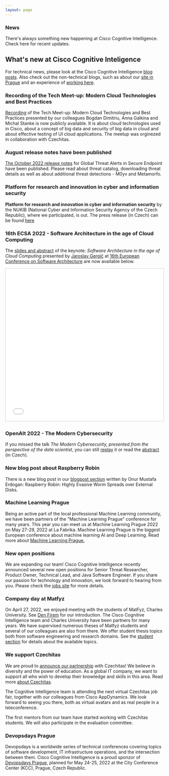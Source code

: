 ```yaml
---
layout: page
---
```


<script>
    import Banner from '../lib/Banner.svelte';
    import Section from '../lib/Section.svelte';
</script>

<Banner img="img/banner-news.jpg">

### News

There's always something new happening at Cisco Cognitive Intelligence.
Check here for recent updates. 

</Banner>

<Section>


# What's new at Cisco Cognitive Inteligence

For technical news, please look at the Cisco Cognitive Intelligence [blog posts](https://blogs.cisco.com/tag/cognitive-intelligence). Also check out the non-technical blogs, such as about our [site in Prague](https://blogs.cisco.com/wearecisco/getting-to-know-cisco-prague) and an experience of [working here](https://blogs.cisco.com/wearecisco/how-cisco-boosted-my-confidence).

### Recording of the Tech Meet-up: Modern Cloud Technologies and Best Practices
[Recording](https://youtu.be/bPiTuTfYM_w) of the Tech Meet-up: Modern Cloud Technologies and Best Practices presented by our colleagues Bogdan Dimitriu, Anna Galkina and Michal Stanke is now publicly available.
It is about cloud technologies used in Cisco, about a concept of big data and security of big data in cloud and about effective testing of UI cloud applications. The meetup was orginezed in collaboration with Czechitas.

### August release notes have been published
[The October 2022 release notes](https://www.cisco.com/c/en/us/td/docs/security/amp/endpoints/global-threat-alerts-in-secure-endpoint/m_oct-2022.html) for Global Threat Alerts in Secure Endpoint have been 
published. Please read about threat catalog, downloading threat details as well as about additional threat detections - M0yv and Metamorfo.

### Platform for research and innovation in cyber and information security 
**Platform for research and innovation in cyber and information security** by the NUKIB (National Cyber and Information Security Agency of the Czech Republic), where we participated, is out. The press release (in Czech) can be found [here](https://www.nukib.cz/cs/infoservis/aktuality/1891-v-brne-se-setkali-clenove-platformy-k-vyzkumu-a-vyvoji-v-kyberneticke-a-informacni-bezpecnosti/)


### 16th ECSA 2022 - Software Architecture in the age of Cloud Computing
The [slides and abstract](https://www.slideshare.net/jgergic/software-architecture-in-the-age-of-cloud-computing) of the keynote: _Software Architecture in the age of Cloud Computing_  presented by [Jaroslav Gergič](https://www.slideshare.net/jgergic) at  [16th European Conference on Software Architecture](https://www.h-cloud.eu/event/16th-european-conference-on-software-architecture/) are now available below.  
<iframe src="//www.slideshare.net/slideshow/embed_code/key/cWsehTmsCKYFCb" width="595" height="485" frameborder="0" marginwidth="0" marginheight="0" scrolling="no" style="border:1px solid #CCC; border-width:1px; margin-bottom:5px; max-width: 100%;" allowfullscreen> </iframe> 

### OpenAlt 2022 - The Modern Cybersecurity
If you missed the talk _The Modern Cybersecurity, presented from the perspective of the data scientist_, you can still [replay](https://youtu.be/u2nKV4l6jqU?t=12073) it or read the [abstract](https://www.openalt.cz/2022/program_detail.php#event_40) (in Czech).

### New blog post about Raspberry Robin
There is a new blog post in our [blogpost section](https://blogs.cisco.com/tag/cognitive-intelligence) written by Onur Mustafa Erdogan: Raspberry Robin: Highly Evasive Worm Spreads over External Disks.

### Machine Learning Prague
Being an active part of the local professional Machine Learning community, we have been partners of the "Machine Learning Prague" conference for many years. This year you can meet us at Machine Learning Prague 2022 on May 27-29, 2022 at La Fabrika. Machine Learning Prague is the biggest European conference about machine learning AI and Deep Learning. Read more about 
[Machine Learning Prague.](https://www.mlprague.com/#partners)

### New open positions
We are expanding our team! Cisco Cognitive Intelligence recently announced several new open positions for Senior Threat Researcher, Product Owner, Technical Lead, and Java Software Engineer. If you share our passion for technology and innovation, we look forward to hearing from you. 
Please check the [jobs site](https://jobs.cisco.com/jobs/SearchJobs/cognitiveintelligence) for more details.

### Company day at Matfyz
On April 27, 2022, we enjoyed meeting with the students of MatFyz, Charles University. See [Den Firem](https://dnyfirem.matfyz.cz/katalog) for our introduction. The Cisco Cognitive Intelligence team and Charles University have been partners for many years. We have supervised numerous theses of Matfyz students and several of our colleagues are also from there. We offer student thesis topics both from software engineering and research domains. See the [student section](https://cognitive-intelligence.github.io/cognitive-web/#/students) for details about the available topics.

### We support Czechitas
We are proud to [announce our partnership](https://www.cisco.com/c/cs_cz/training-events/appdynamics/support-czechitas.html) with Czechitas! We believe in diversity and the power of education. As a global IT company, we want to support all who wish to develop their knowledge and skills in this area. Read more [about Czechitas](https://www.czechitas.cz/en/about-czechitas).

The Cognitive Intelligence team is attending the next virtual Czechitas job fair, together with our colleagues from Cisco AppDynamics. We look forward to seeing you there, both as virtual avatars and as real people in a teleconference.

The first mentors from our team have started working with Czechitas students. We will also participate in the evaluation committee.

### Devopsdays Prague
Devopsdays is a worldwide series of technical conferences covering topics of software development, IT infrastructure operations, and the intersection between them. Cisco Cognitive Intelligence is a proud sponzor of [Devopsdays Prague](https://devopsdays.org/events/2022-prague/welcome/), planned for May 24-25, 2022 at the City Conference Center (KCC), Prague, Czech Republic.


</Section>
